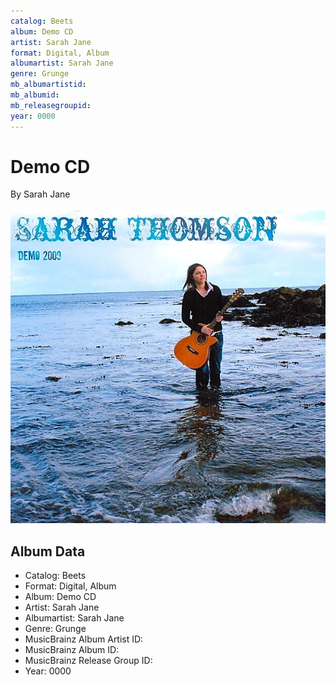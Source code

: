 ```yaml
---
catalog: Beets
album: Demo CD
artist: Sarah Jane
format: Digital, Album
albumartist: Sarah Jane
genre: Grunge
mb_albumartistid: 
mb_albumid: 
mb_releasegroupid: 
year: 0000
---
```


# Demo CD

By Sarah Jane

![](../../assets/beetscovers/Sarah_Jane-Demo_CD.jpg)

## Album Data

- Catalog: Beets
- Format: Digital, Album
- Album: Demo CD
- Artist: Sarah Jane
- Albumartist: Sarah Jane
- Genre: Grunge
- MusicBrainz Album Artist ID: 
- MusicBrainz Album ID: 
- MusicBrainz Release Group ID: 
- Year: 0000

